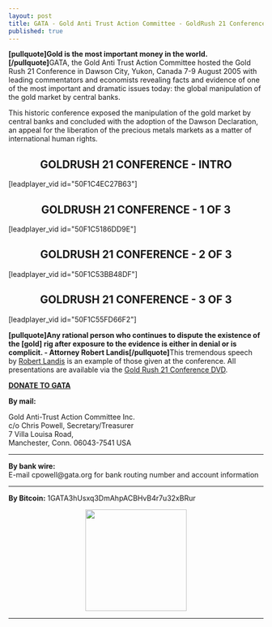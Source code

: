 ```yaml
---
layout: post
title: GATA - Gold Anti Trust Action Committee - GoldRush 21 Conference
published: true
---
```

<p><strong>[pullquote]Gold is the most important money in the world.[/pullquote]</strong>GATA, the Gold Anti Trust Action Committee hosted the Gold Rush 21 Conference in Dawson City, Yukon, Canada 7-9 August 2005 with leading commentators and economists revealing facts and evidence of one of the most important and dramatic issues today: the global manipulation of the gold market by central banks.</p>
<p>This historic conference exposed the manipulation of the gold market by central banks and concluded with the adoption of the Dawson Declaration, an appeal for the liberation of the precious metals markets as a matter of international human rights.</p>
<h2 style="text-align: center;">GOLDRUSH 21 CONFERENCE - INTRO</h2>
<p>[leadplayer_vid id="50F1C4EC27B63"]</p>
<h2 style="text-align: center;">GOLDRUSH 21 CONFERENCE - 1 OF 3</h2>
<p>[leadplayer_vid id="50F1C5186DD9E"]</p>
<h2 style="text-align: center;">GOLDRUSH 21 CONFERENCE - 2 OF 3</h2>
<p>[leadplayer_vid id="50F1C53BB48DF"]</p>
<h2 style="text-align: center;">GOLDRUSH 21 CONFERENCE - 3 OF 3</h2>
<p>[leadplayer_vid id="50F1C55FD66F2"]</p>
<p><strong>[pullquote]Any rational person who continues to dispute the existence of the [gold] rig after exposure to the evidence is either in denial or is complicit. - Attorney Robert Landis[/pullquote]</strong>This tremendous speech by <a href="http://www.runtogold.com/2005/08/robert-landis-at-goldrush-21-with-gata/">Robert Landis</a> is an example of those given at the conference. All presentations are available via the <a href="http://www.amazon.com/dp/B000Q7HV7W?tag=run07-20&amp;camp=14573&amp;creative=327641&amp;linkCode=as1&amp;creativeASIN=B000Q7HV7W&amp;adid=0NXT1GB57A3952RXPAQG&amp;" target="_blank">Gold Rush 21 Conference DVD</a>.</p>
<p><a title="donate to gata" href="http://gata.org/node/16" target="_blank"><strong>DONATE TO GATA</strong></a></p>
<p><b>By mail:</b></p>
<p>Gold Anti-Trust Action Committee Inc.<br />
c/o Chris Powell, Secretary/Treasurer<br />
7 Villa Louisa Road,<br />
Manchester, Conn. 06043-7541 USA</p>
<hr />
<p><b>By bank wire:</b><br />
E-mail cpowell@gata.org for bank routing number and account information</p>
<hr />
<p><strong>By Bitcoin:</strong> 1GATA3hUsxq3DmAhpACBHvB4r7u32xBRur</p>
<p><center><a title="Donate Bitcoins to GATA" href="http://gata.org/node/16" target="_blank"><img class="aligncenter" title="Donate Bitcoins to GATA" alt="" src="{{ site.baseurl }}/images/qr-code-gata-donation.jpg" width="200px" height="200px" /></a></center></p>
<hr />
<p>&nbsp;</p>
